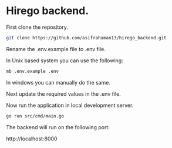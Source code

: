 # Hirego backend.

First clone the repository.

```bash
git clone https://github.com/asifrahaman13/hirego_backend.git
```

Rename the .env.example file to .env file.

In Unix based system you can use the following:

```bash
mb .env.example .env
```

In windows you can manually do the same.

Next update the required values in the .env file.

Now run the application in local development server.

```bash
go run src/cmd/main.go
```

The backend will run on the following port:

http://localhost:8000